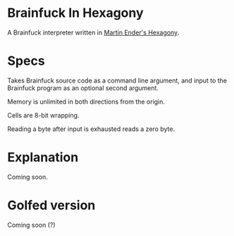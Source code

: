 # Brainfuck In Hexagony

A Brainfuck interpreter written in [Martin Ender's Hexagony](https://github.com/m-ender/hexagony).

# Specs

Takes Brainfuck source code as a command line argument, and input to the Brainfuck program as an optional second argument.

Memory is unlimited in both directions from the origin.

Cells are 8-bit wrapping.

Reading a byte after input is exhausted reads a zero byte.

# Explanation

Coming soon.

# Golfed version

Coming soon (?)

